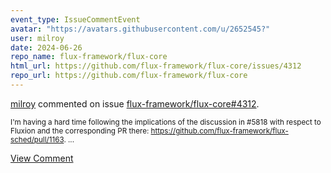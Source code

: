 ```yaml
---
event_type: IssueCommentEvent
avatar: "https://avatars.githubusercontent.com/u/2652545?"
user: milroy
date: 2024-06-26
repo_name: flux-framework/flux-core
html_url: https://github.com/flux-framework/flux-core/issues/4312
repo_url: https://github.com/flux-framework/flux-core
---
```


<a href='https://github.com/milroy' target='_blank'>milroy</a> commented on issue <a href='https://github.com/flux-framework/flux-core/issues/4312' target='_blank'>flux-framework/flux-core#4312</a>.

<small>I'm having a hard time following the implications of the discussion in #5818 with respect to Fluxion and the corresponding PR there: https://github.com/flux-framework/flux-sched/pull/1163....</small>

<a href='https://github.com/flux-framework/flux-core/issues/4312' target='_blank'>View Comment</a>